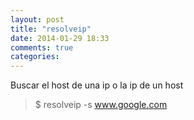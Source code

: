 ```yaml
---
layout: post
title: "resolveip"
date: 2014-01-29 18:33
comments: true
categories: 
---
```

Buscar el host de una ip o la ip de un host

>$ resolveip -s www.google.com

